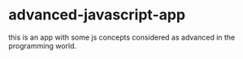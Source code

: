 # advanced-javascript-app
this is an app with some js concepts considered as advanced in the programming world. 
